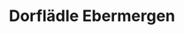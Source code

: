 ---
title: "Dorflädle Ebermergen"
url: /harburg-schwaben/dorflaedle-ebermergen/
shop: Lebensmittel
---